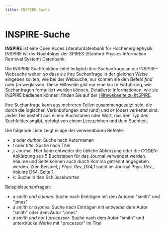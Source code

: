 ```yaml
---
title: INSPIRE-Suche
---
```


# INSPIRE-Suche

**INSPIRE** ist eine Open Acces Literaturdatenbank für Hochenergiephysik. INSPIRE ist der Nachfolger der SPIRES (Stanford Physics Information Retrieval System) Datenbank.

Die INSPIRE Suchfunktion leitet lediglich ihre Suchanfrage an die INSPIRE-Websuche weiter, so dass sie ihre Suchanfrage in der gleichen Weise eingeben sollten, wie bei der Websuche, nur können sie den Befehl *find* oder *fin* weglassen. Diese Hilfeseite gibt nur eine kurze Einführung, wie Suchanfragen formuliert werden können. Detailierte Informationen, wie sie INSPIRE bedienen können, finden Sie auf der [Hilfewebseite zu INSPIRE](http://inspirehep.net/info/hep/search-tips).

Ihre Suchanfrage kann aus mehreren Teilen zusammengesetzt sein, die durch die logischen Verknüpfungen *and* (und) und *or* (oder) verkettet sind. Jeder Teil besteht aus einem Buchstaben oder Wort, das den Typ des Suchfeldes angibt, gefolgt von einem Leerzeichen und dem Suchtext.

Die folgende Liste zeigt einige der verwendbaren Befehle: 

-   *a* oder *author*: Suche nach Autornamen
-   *t* oder *title*: Suche nach Titel
-   *j*: Journal. Hier kann entweder die übliche Abkürzung oder die CODEN-Abkürzung aus 5 Buchstaben für das Journal verwendet werden. Volume und Seite können auch durch Komma getrennt angegeben werden. Zum Beispiel, *j Phys. Rev.,D54,1* sucht im Journal Phys. Rev., Volume D54, Seite 1.
-   *k*: Suche in den Schlüsselworten

Beispielsuchanfragen:

-   *a smith and a jones*: Suche nach Einträgen mit den Autoren "smith" und "jones"
-   *a smith or a jones*: Suche nach Einträgen mit entweder dem Autor "smith" oder dem Autor "jones"
-   *a smith and not t processor*: Suche nach dem Autor "smith" und unterdrücke Werke mit "processor" im Titel

